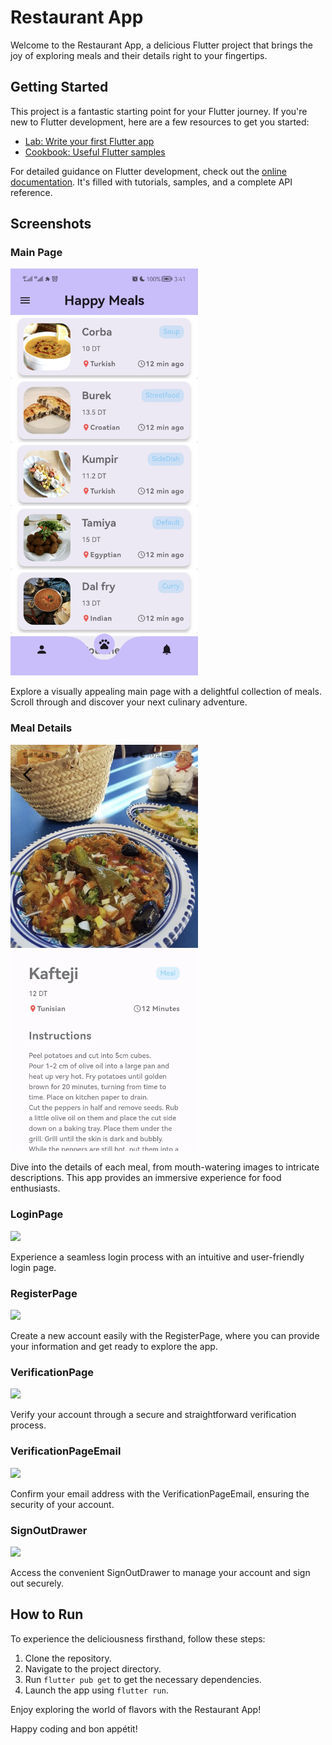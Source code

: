 # Restaurant App

Welcome to the Restaurant App, a delicious Flutter project that brings the joy of exploring meals and their details right to your fingertips.

## Getting Started

This project is a fantastic starting point for your Flutter journey. If you're new to Flutter development, here are a few resources to get you started:

- [Lab: Write your first Flutter app](https://docs.flutter.dev/get-started/codelab)
- [Cookbook: Useful Flutter samples](https://docs.flutter.dev/cookbook)

For detailed guidance on Flutter development, check out the [online documentation](https://docs.flutter.dev/). It's filled with tutorials, samples, and a complete API reference.

## Screenshots

### Main Page
<img src="Screenshots/main_page.jpg" width="300">

Explore a visually appealing main page with a delightful collection of meals. Scroll through and discover your next culinary adventure.

### Meal Details
<img src="Screenshots/meal_details.jpg" width="300">

Dive into the details of each meal, from mouth-watering images to intricate descriptions. This app provides an immersive experience for food enthusiasts.

### LoginPage
<img src="Screenshots/login_page.jpg" width="300">

Experience a seamless login process with an intuitive and user-friendly login page.

### RegisterPage
<img src="Screenshots/register_page.jpg" width="300">

Create a new account easily with the RegisterPage, where you can provide your information and get ready to explore the app.

### VerificationPage
<img src="Screenshots/verification_page.jpg" width="300">

Verify your account through a secure and straightforward verification process.

### VerificationPageEmail
<img src="Screenshots/verification_page_email.jpg" width="300">

Confirm your email address with the VerificationPageEmail, ensuring the security of your account.

### SignOutDrawer
<img src="Screenshots/sign_out_drawer.jpg" width="300">

Access the convenient SignOutDrawer to manage your account and sign out securely.

## How to Run

To experience the deliciousness firsthand, follow these steps:

1. Clone the repository.
2. Navigate to the project directory.
3. Run `flutter pub get` to get the necessary dependencies.
4. Launch the app using `flutter run`.

Enjoy exploring the world of flavors with the Restaurant App!

Happy coding and bon appétit!
